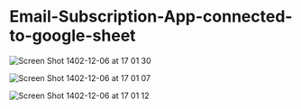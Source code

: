 # Email-Subscription-App-connected-to-google-sheet

![Screen Shot 1402-12-06 at 17 01 30](https://github.com/HKJ91/Email-Subscription-App-connected-to-google-sheet-/assets/74920157/5e9fb29c-6360-4e1a-b654-62b7c5c6e04d)

![Screen Shot 1402-12-06 at 17 01 07](https://github.com/HKJ91/Email-Subscription-App-connected-to-google-sheet-/assets/74920157/00ced1fa-7e27-40f7-9018-4dd52e614565)

![Screen Shot 1402-12-06 at 17 01 12](https://github.com/HKJ91/Email-Subscription-App-connected-to-google-sheet-/assets/74920157/b21f675f-d9c8-4b0c-bd83-6a6128afcc38)
